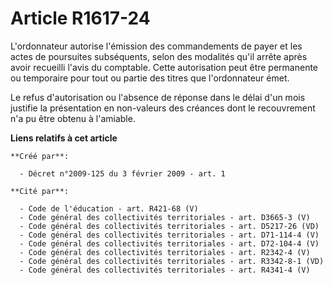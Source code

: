 # Article R1617-24

L'ordonnateur autorise l'émission des commandements de payer et les actes de poursuites subséquents, selon des modalités
qu'il arrête après avoir recueilli l'avis du comptable. Cette autorisation peut être permanente ou temporaire pour tout ou
partie des titres que l'ordonnateur émet. 

Le refus d'autorisation ou l'absence de réponse dans le délai d'un mois justifie la présentation en non-valeurs des créances
dont le recouvrement n'a pu être obtenu à l'amiable.

**Liens relatifs à cet article**

	**Créé par**:

	  - Décret n°2009-125 du 3 février 2009 - art. 1

	**Cité par**:

	  - Code de l'éducation - art. R421-68 (V)
	  - Code général des collectivités territoriales - art. D3665-3 (V)
	  - Code général des collectivités territoriales - art. D5217-26 (VD)
	  - Code général des collectivités territoriales - art. D71-114-4 (V)
	  - Code général des collectivités territoriales - art. D72-104-4 (V)
	  - Code général des collectivités territoriales - art. R2342-4 (V)
	  - Code général des collectivités territoriales - art. R3342-8-1 (VD)
	  - Code général des collectivités territoriales - art. R4341-4 (V)
